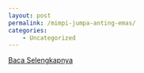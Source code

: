 ```yaml
---
layout: post
permalink: /mimpi-jumpa-anting-emas/
categories:
    - Uncategorized
---
```


[Baca Selengkapnya](/10)